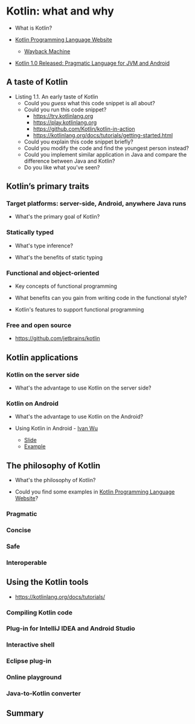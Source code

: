 #   Kotlin: what and why

*   What is Kotlin?

*   [Kotlin Programming Language Website](https://kotlinlang.org/)

    *   [Wayback Machine](https://web.archive.org/web/*/kotlinlang.org)

*   [Kotlin 1.0 Released: Pragmatic Language for JVM and Android](https://blog.jetbrains.com/kotlin/2016/02/kotlin-1-0-released-pragmatic-language-for-jvm-and-android/)

##  A taste of Kotlin

*   Listing 1.1. An early taste of Kotlin
    *   Could you *guess* what this code snippet is all about?
    *   Could you run this code snippet?
        *   https://try.kotlinlang.org
        *   https://play.kotlinlang.org
        *   https://github.com/Kotlin/kotlin-in-action
        *   https://kotlinlang.org/docs/tutorials/getting-started.html
    *   Could you explain this code snippet briefly?
    *   Could you modify the code and find the youngest person instead? 
    *   Could you implement similar application in Java and compare the difference between Java and Kotlin?
    *   Do you like what you’ve seen?

##  Kotlin’s primary traits

### Target platforms: server-side, Android, anywhere Java runs

*   What's the primary goal of Kotlin?

### Statically typed

*   What's type inference?

*   What's the benefits of static typing

### Functional and object-oriented

*   Key concepts of functional programming

*   What benefits can you gain from writing code in the functional style?

*   Kotlin's features to support functional programming

### Free and open source

*   https://github.com/jetbrains/kotlin

##  Kotlin applications

### Kotlin on the server side

*   What's the advantage to use Kotlin on the server side?

### Kotlin on Android

*   What's the advantage to use Kotlin on the Android?

*   Using Kotlin in Android - [Ivan Wu](https://github.com/ivanisidrowu)
    *   [Slide](https://speakerdeck.com/ivanw/using-kotlin-in-android)
    *   [Example](https://github.com/ivanisidrowu/TwKotlinStudyGroupExample)

##  The philosophy of Kotlin

*   What's the philosophy of Kotlin?

*   Could you find some examples in [Kotlin Programming Language Website](https://kotlinlang.org/)?

### Pragmatic

### Concise

### Safe

### Interoperable

##  Using the Kotlin tools

*   https://kotlinlang.org/docs/tutorials/

### Compiling Kotlin code

### Plug-in for IntelliJ IDEA and Android Studio

### Interactive shell

### Eclipse plug-in

### Online playground

### Java-to-Kotlin converter

##  Summary

